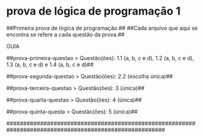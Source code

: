 # prova de lógica de programação 1

##Primeira prova de lógica de programação.##
##Cada arquivo que aqui se encontra se refere a cada questão da prova.##

 GUIA 


##prova-primeira-questao >  Questão(ões): 1.1 (a, b, c e d), 1.2 (a, b, c e d), 1.3 (a, b, c e d) e 1.4 (a, b, c e d)##

##prova-segunda-questao >  Questão(ões): 2.2 (escolha única)##

##prova-terceira-questao >   Questão(ões): 3 (única)##

##prova-quarta-questao >  Questão(ões): 4 (única)##

##prova-quinta-questa >   Questão(ões): 5 (única)##

#######################################################################################################

